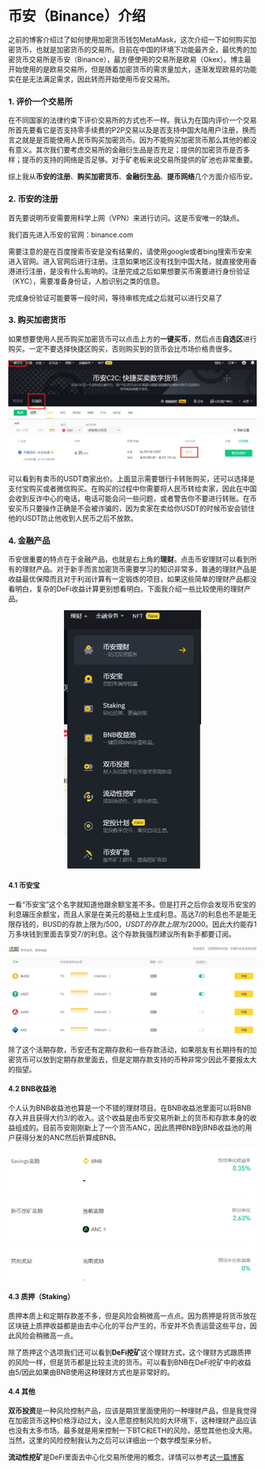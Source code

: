 # 币安（Binance）介绍


之前的博客介绍过了如何使用加密货币钱包MetaMask，这次介绍一下如何购买加密货币，也就是加密货币的交易所。目前在中国的环境下功能最齐全，最优秀的加密货币交易所是币安（Binance），最方便使用的交易所是欧易（Okex）。博主最开始使用的是欧易交易所，但是随着加密货币的需求量加大，逐渐发现欧易的功能实在是无法满足需求，因此转而开始使用币安交易所。

### 1. 评价一个交易所

在不同国家的法律约束下评价交易所的方式也不一样。我认为在国内评价一个交易所首先要看它是否支持零手续费的P2P交易以及是否支持中国大陆用户注册，换而言之就是是否能使用人民币购买加密货币。因为不能购买加密货币那么其他的都没有意义。其次我们要考虑交易所的金融衍生品是否充足；提供的加密货币是否多样；提币的支持的网络是否足够。对于矿老板来说交易所提供的矿池也非常重要。

综上我从**币安的注册**、**购买加密货币**、**金融衍生品**、**提币网络**几个方面介绍币安。



### 2. 币安的注册

首先要说明币安需要用科学上网（VPN）来进行访问。这是币安唯一的缺点。

我们首先进入币安的官网：binance.com

需要注意的是在百度搜索币安是没有结果的，请使用google或者bing搜索币安来进入官网。进入官网后进行注册。注意如果地区没有找到中国大陆，就直接使用香港进行注册，是没有什么影响的。注册完成之后如果想要买币需要进行身份验证（KYC），需要准备身份证，人脸识别之类的信息。

完成身份验证可能要等一段时间，等待审核完成之后就可以进行交易了



### 3. 购买加密货币

如果想要使用人民币购买加密货币可以点击上方的**一键买币**，然后点击**自选区**进行购买。一定不要选择快捷区购买，否则购买到的货币会比市场价格贵很多。

<p align="center">
<img src="pic/binance_p2p.png" alt="binance_p2p" style="zoom: 50%;" />
</p>

可以看到有卖币的USDT商家出价。上面显示需要银行卡转账购买，还可以选择是支付宝购买或者微信购买。在购买的过程中你需要将人民币转给卖家，因此在中国会收到反诈中心的电话，电话可能会问一些问题，或者警告你不要进行转账。在币安买币只要操作正确是不会被诈骗的，因为卖家在卖给你USDT的时候币安会锁住他的USDT防止他收到人民币之后不放款。



### 4. 金融产品

币安很重要的特点在于金融产品，也就是右上角的**理财**。点击币安理财可以看到所有的理财产品。对于新手而言加密货币需要学习的知识非常多，普通的理财产品是收益最优保障而且对于利润计算有一定锻炼的项目，如果这些简单的理财产品都没看明白，复杂的DeFi收益计算更别想看明白。下面我介绍一些比较使用的理财产品。

<p align="center">
<img src="pic/binance_earn.png" alt="binance_earn" style="zoom:60%;" />
</p>

#### 4.1 币安宝

一看“币安宝”这个名字就知道他跟余额宝差不多。但是打开之后你会发现币安宝的利息碾压余额宝，而且人家是在美元的基础上生成利息。高达$7/%$的利息也不是能无限存钱的，BUSD的存款上限为/$500，USDT的存款上限为/$2000。因此大约能存1万多块钱到里面去享受$7/%$的利息。这个存款我强烈建议所有新手都要订阅。

<p align="center">
<img src="pic/binance_save.png" alt="binance_save" style="zoom: 50%;" />
</p>

除了这个活期存款，币安还有定期存款和一些存款活动，如果朋友有长期持有的加密货币可以放到定期存款里面去，但是定期存款支持的币种非常少因此不要报太大的指望。

#### 4.2 BNB收益池

个人认为BNB收益池也算是一个不错的理财项目。在BNB收益池里面可以将BNB存入并且获得大约$3/%$的收入。这个收益是由币安交易所新上的货币和存款本身的收益组成的。目前币安刚刚新上了一个货币ANC，因此质押BNB到BNB收益池的用户获得分发的ANC然后折算成BNB。

<p align="center">
<img src="pic/binance_vault.png" alt="binance_vault" style="zoom: 80%;" />
</p>

#### 4.3 质押（Staking）

质押本质上和定期存款差不多，但是风险会稍微高一点点。因为质押是将货币放在区块链上质押收益都是由去中心化的平台产生的，币安并不负责运营这些平台，因此风险会稍微高一点。

除了质押这个选项我们还可以看到**DeFi挖矿**这个理财方式，这个理财方式跟质押的风险一样，但是货币都是比较主流的货币。可以看到BNB在DeFi挖矿中的收益由$5/%$因此如果由BNB使用这种理财方式也是非常好的。

#### 4.4 其他

**双币投资**是一种风险控制产品，应该是期货里面使用的一种理财产品，但是我觉得在加密货币这种价格浮动过大，没人愿意控制风险的大环境下，这种理财产品应该也没有太多市场。最多就是用来控制一下BTC和ETH的风险，感觉其他也没大用。当然，这里的风险控制我认为之后可以详细出一个数学模型来分析。

**流动性挖矿**是DeFi里面去中心化交易所使用的概念，详情可以参考[这一篇博客](https://stone-github.github.io/posts/liquidity-provider/)


